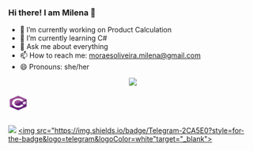 ### Hi there! I am Milena 👋

- 🔭 I’m currently working on Product Calculation
- 🌱 I’m currently learning C#
- 💬 Ask me about everything
- 📫 How to reach me: moraesoliveira.milena@gmail.com
- 😄 Pronouns: she/her
<div align="center">
  <a href="https://github.com/mimoraess">
  <img height="180em" src="https://github-readme-stats.vercel.app/api?username=mimoraess&show_icons=true&theme=tokyonight&include_all_commits=true&count_private=true"/>
    </div>
  <div style="display: inline_block"><br>
    <img align="center" alt="Milena-Csharp" height="30" width="40" src="https://raw.githubusercontent.com/devicons/devicon/master/icons/csharp/csharp-original.svg">
  </div>
  
  ##
 
<div> 
  
  <a href="https://instagram.com/milenamrss" target="_blank"><img src="https://img.shields.io/badge/-Instagram-%23E4405F?style=for-the-badge&logo=instagram&logoColor=white" target="_blank"></a>
  <a href="https://t.me/milenamrss" target="_blank"><img src="https://img.shields.io/badge/Telegram-2CA5E0?style=for-the-badge&logo=telegram&logoColor=white"target="_blank"></a>

</div>
